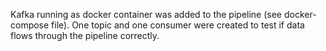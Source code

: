Kafka running as docker container was added to the pipeline (see docker-compose file).
One topic and one consumer were created to test if data flows through the pipeline correctly.
